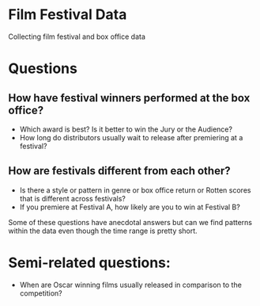 # Film Festival Data
Collecting film festival and box office data

# Questions
## How have festival winners performed at the box office?
- Which award is best? Is it better to win the Jury or the Audience?
- How long do distributors usually wait to release after premiering at a festival?

## How are festivals different from each other?
- Is there a style or pattern in genre or box office return or Rotten scores that is different across festivals?
- If you premiere at Festival A, how likely are you to win at Festival B?
 

Some of these questions have anecdotal answers but can we find patterns within the data even though the time range is pretty short.


# Semi-related questions:
- When are Oscar winning films usually released in comparison to the competition? 
